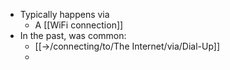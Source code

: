 - Typically happens via
	- A [[WiFi connection]]
- In the past, was common:
	- [[->/connecting/to/The Internet/via/Dial-Up]]
	-
